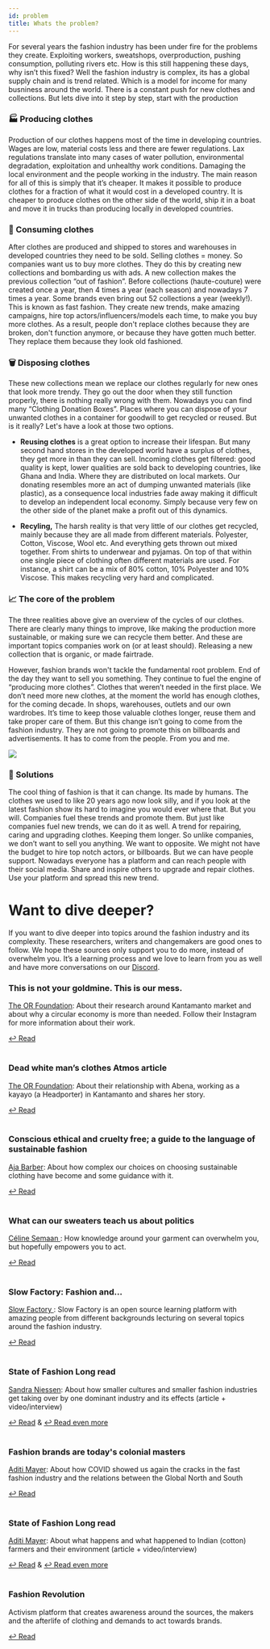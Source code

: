 ```yaml
---
id: problem
title: Whats the problem?
---
```


For several years the fashion industry has been under fire for the problems they create. Exploiting workers, sweatshops, overproduction, pushing consumption, polluting rivers etc. How is this still happening these days, why isn’t this fixed? Well the fashion industry is complex, its has a global supply chain and is trend related. Which is a model for income for many busniness around the world. There is a constant push for new clothes and collections. But lets dive into it step by step, start with the production



### 🏭 Producing clothes
Production of our clothes happens most of the time in developing countries. Wages are low, material costs less and there are fewer regulations. Lax regulations translate into many cases of water pollution, environmental degradation, exploitation and unhealthy work conditions. Damaging the local environment and the people working in the industry. The main reason for all of this is simply that it’s cheaper. It makes it possible to produce clothes for a fraction of what it would cost in a developed country. It is cheaper to produce clothes on the other side of the world, ship it in a boat and move it in trucks than producing locally in developed countries.


### 👕 Consuming clothes
After clothes are produced and shipped to stores and warehouses in developed countries they need to be sold. Selling clothes = money. So companies want us to buy more clothes. They do this by creating new collections and bombarding us with ads. A new collection makes the previous collection “out of fashion”. Before collections (haute-couture) were created once a year, then 4 times a year (each season) and nowadays 7 times a year. Some brands even bring out 52 collections a year (weekly!). This is known as fast fashion. They create new trends, make amazing campaigns, hire top actors/influencers/models each time, to make you buy more clothes. As a result, people don't replace clothes because they are broken, don't function anymore, or because they have gotten much better. They replace them because they look old fashioned.


### 🗑 Disposing clothes
These new collections mean we replace our clothes regularly for new ones that look more trendy. They go out the door when they still function properly, there is nothing really wrong with them. Nowadays you can find many “Clothing Donation Boxes”. Places where you can dispose of your unwanted clothes in a container for goodwill to get recycled or reused. But is it really? Let's have a look at those two options.

- **Reusing clothes** is a great option to increase their lifespan. But many second hand stores in the developed world have a surplus of clothes, they get more in than they can sell. Incoming clothes get filtered: good quality is kept, lower qualities are sold back to developing countries, like Ghana and India. Where they are distributed on local markets. Our donating resembles more an act of dumping unwanted materials (like plastic), as a consequence local industries fade away making it difficult to develop an independent local economy. Simply because very few on the other side of the planet make a profit out of this dynamics.

- **Recyling,** The harsh reality is that very little of our clothes get recycled, mainly because they are all made from different materials. Polyester, Cotton, Viscose, Wool etc. And everything gets thrown out mixed together. From shirts to underwear and pyjamas. On top of that within one single piece of clothing often different materials are used. For instance, a shirt can be a mix of 80% cotton, 10% Polyester and 10% Viscose. This makes recycling very hard and complicated.


### 📈 The core of the problem
The three realities above give an overview of the cycles of our clothes. There are clearly many things to improve, like making the production more sustainable, or making sure we can recycle them better. And these are important topics companies work on (or at least should). Releasing a new collection that is organic, or made fairtrade.

However, fashion brands won't tackle the fundamental root problem. End of the day they want to sell you something. They continue to fuel the engine of “producing more clothes”. Clothes that weren’t needed in the first place. We don’t need more new clothes, at the moment the world has enough clothes, for the coming decade. In shops, warehouses, outlets and our own wardrobes. It’s time to keep those valuable clothes longer, reuse them and take proper care of them. But this change isn’t going to come from the fashion industry. They are not going to promote this on billboards and advertisements. It has to come from the people. From you and me.


<img src="../assets/intro/problem.png"/>

### 💫 Solutions
The cool thing of fashion is that it can change. Its made by humans. The clothes we used to like 20 years ago now look silly, and if you look at the latest fashion show its hard to imagine you would ever where that. But you will. Companies fuel these trends and promote them. But just like companies fuel new trends, we can do it as well.  A trend for repairing, caring and upgrading clothes. Keeping them longer. So unlike companies, we don’t want to sell you anything. We want to opposite. We might not have  the budget to hire top notch actors, or billboards. But we can have people support. Nowadays everyone has a platform and can reach people with their social media. Share and inspire others to upgrade and repair clothes. Use your platform and spread this new trend. 


# Want to dive deeper?

If you want to dive deeper into topics around the fashion industry and its complexity. These researchers, writers and changemakers are good ones to follow. We hope these sources only support you to do more, instead of overwhelm you. It’s a learning process and we love to learn from you as well and have more conversations on our [Discord](https://discord.com/invite/SSBrzeR).


### **This is not your goldmine. This is our mess.**
[The OR Foundation](https://www.instagram.com/theorispresent/): About their research around Kantamanto market and about why a circular economy is more than needed. Follow their Instagram for more information about their work.

[↩️ Read](https://atmos.earth/fashion-clothing-waste-letter-ghana/)
<br><br>

### **Dead white man’s clothes Atmos article**
[The OR Foundation](https://www.instagram.com/theorispresent/): About their relationship with Abena, working as a kayayo (a Headporter) in Kantamanto and shares her story.

[↩️ Read](https://atmos.earth/ghana-kantamanto-clothing-waste-problem/)
<br><br>


### **Conscious ethical and cruelty free; a guide to the language of sustainable fashion**
[Aja Barber](https://www.instagram.com/ajabarber/): About how complex our choices on choosing sustainable clothing have become and some guidance with it.  

[↩️ Read](https://www.theguardian.com/fashion/2019/dec/19/conscious-ethical-and-cruelty-free-a-guide-to-the-language-of-sustainable-fashion)
<br><br>


### **What can our sweaters teach us about politics**
[Céline Semaan ](https://www.instagram.com/celinecelines/): How knowledge around your garment can overwhelm you, but hopefully empowers you to act.

[↩️ Read](https://www.ripostemagazine.com/celine-semaan_materials)
<br><br>


### **Slow Factory: Fashion and…**
[Slow Factory ](https://www.instagram.com/theslowfactory/): Slow Factory is an open source learning platform with amazing people from different backgrounds lecturing on several topics around the fashion industry.

[↩️ Read](https://slowfactory.foundation/open-education)
<br><br>


### **State of Fashion Long read**
[Sandra Niessen](http://bataktextiles.blogspot.com/): About how smaller cultures and smaller fashion industries get taking over by one dominant industry and its effects (article + video/interview)

[↩️ Read](https://www.stateoffashion.org/en/intervention/intervention-1-introspection/long-read-titel/) &
[↩️ Read even more ](https://www.stateoffashion.org/en/intervention/intervention-1-introspection/rewatch-whataboutery-1-regenerative-fashion-there-can-be-no-other/)
<br><br>


### **Fashion brands are today's colonial masters**
[Aditi Mayer](https://www.instagram.com/aditimayer/): About how COVID showed us again the cracks in the fast fashion industry and the relations between the Global North and South

[↩️ Read](https://www.adimay.com/2020/08/fashion-brands-are-todays-colonial-masters/)
<br><br>


### **State of Fashion Long read**
[Aditi Mayer](https://www.instagram.com/aditimayer/): About what happens and what happened to Indian (cotton) farmers and their environment (article + video/interview)

[↩️ Read](https://www.stateoffashion.org/en/intervention/intervention-2-origins/longread-2-aditi-mayer/) &
[↩️ Read even more](https://www.stateoffashion.org/en/intervention/intervention-2-origins/whataboutery-02-indias-decolonial-approaches-to-land-labour-and-the-fashion-industry/)
<br><br>


### Fashion Revolution
Activism platform that creates awareness around the sources, the makers and the afterlife of clothing and demands to act towards brands.

[↩️ Read](https://www.fashionrevolution.org/ )
